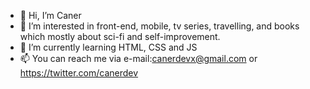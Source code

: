 - 👋 Hi, I’m Caner 
- 👀 I’m interested in front-end, mobile, tv series, travelling, and books which mostly about sci-fi and self-improvement.  
- 🌱 I’m currently learning HTML, CSS and JS
- 📫 You can reach me via e-mail:canerdevx@gmail.com or https://twitter.com/canerdev

